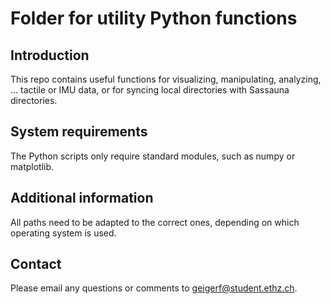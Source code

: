 # Folder for utility Python functions

## Introduction

This repo contains useful functions for visualizing, manipulating, analyzing, ... tactile or IMU data, or for syncing local directories with Sassauna directories.


## System requirements

The Python scripts only require standard modules, such as numpy or matplotlib.


## Additional information

All paths need to be adapted to the correct ones, depending on which operating system is used.


## Contact

Please email any questions or comments to [geigerf@student.ethz.ch](geigerf@student.ethz.ch).
